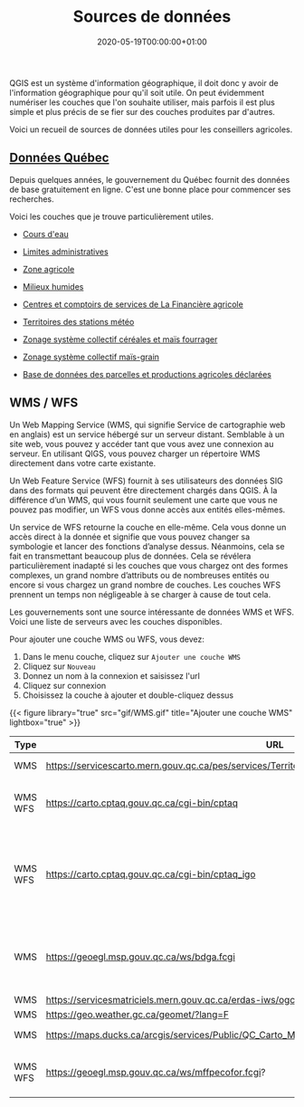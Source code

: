 ﻿---
date: "2020-05-19T00:00:00+01:00"
draft: false
linktitle: Sources de données
menu:
  example:
    parent: QGIS
    weight: 11
title: Sources de données
toc: true
type: docs
weight: 11
---


QGIS est un système d'information géographique, il doit donc y avoir de l'information géographique pour qu'il soit utile. On peut évidemment numériser les couches que l'on souhaite utiliser, mais parfois il est plus simple et plus précis de se fier sur des couches produites par d'autres.

Voici un recueil de sources de données utiles pour les conseillers agricoles. 



## [Données Québec](https://www.donneesquebec.ca/recherche/fr/dataset?sort=metadata_created+desc&res_format=SHP)




Depuis quelques années, le gouvernement du Québec fournit des données de base gratuitement en ligne. C'est une bonne place pour commencer ses recherches.

Voici les couches que je trouve particulièrement utiles.

* [Cours d'eau](https://www.donneesquebec.ca/recherche/fr/dataset/grhq)

* [Limites administratives](https://www.donneesquebec.ca/recherche/fr/dataset/decoupages-administratifs) 

* [Zone agricole](https://www.donneesquebec.ca/recherche/fr/dataset/zone-agricole-du-quebec)

* [Milieux humides](https://www.donneesquebec.ca/recherche/fr/dataset/milieux-humides-du-quebec)  

* [Centres et comptoirs de services de La Financière agricole](https://www.donneesquebec.ca/recherche/fr/dataset/centres-et-comptoirs-de-services-de-la-financiere-agricole-du-quebec)
* [Territoires des stations météo](https://www.donneesquebec.ca/recherche/fr/dataset/territoires-des-stations-meteo)
* [Zonage système collectif céréales et maïs fourrager](https://www.donneesquebec.ca/recherche/fr/dataset/zonage-systeme-collectif-cereales-et-mais-fourrager)
* [Zonage système collectif maïs-grain](https://www.donneesquebec.ca/recherche/fr/dataset/zonage-systeme-collectif-mais-grain)

* [Base de données des parcelles et productions agricoles déclarées](https://www.donneesquebec.ca/recherche/fr/dataset/base-de-donnees-des-parcelles-et-productions-agricoles-declarees-bdppad)




## WMS / WFS


Un Web Mapping Service (WMS, qui signifie Service de cartographie web en anglais) est un service hébergé sur un serveur distant. Semblable à un site web, vous pouvez y accéder tant que vous avez une connexion au serveur. En utilisant QIGS, vous pouvez charger un répertoire WMS directement dans votre carte existante.

Un Web Feature Service (WFS) fournit à ses utilisateurs des données SIG dans des formats qui peuvent être directement chargés dans QGIS. À la différence d’un WMS, qui vous fournit seulement une carte que vous ne pouvez pas modifier, un WFS vous donne accès aux entités elles-mêmes.

Un service de WFS retourne la couche en elle-même. Cela vous donne un accès direct à la donnée et signifie que vous pouvez changer sa symbologie et lancer des fonctions d’analyse dessus. Néanmoins, cela se fait en transmettant beaucoup plus de données. Cela se révélera particulièrement inadapté si les couches que vous chargez ont des formes complexes, un grand nombre d’attributs ou de nombreuses entités ou encore si vous chargez un grand nombre de couches. Les couches WFS prennent un temps non négligeable à se charger à cause de tout cela.


Les gouvernements sont une source intéressante de données WMS et WFS. Voici une liste de serveurs avec les couches disponibles.

Pour ajouter une couche WMS ou WFS, vous devez:

1. Dans le menu couche, cliquez sur `Ajouter une couche WMS`
1. Cliquez sur `Nouveau`
1. Donnez un nom à la connexion et saisissez l'url
1. Cliquez sur connexion
1. Choisissez la couche à ajouter et double-cliquez dessus

{{< figure library="true" src="gif/WMS.gif" title="Ajouter une couche WMS" lightbox="true" >}}


| Type       | URL                                                                                                 | Couches                                                                                               |
|----------- |---------------------------------------------------------------------------------------------------- |------------------------------------------------------------------------------------------------------ |
| WMS        | https://servicescarto.mern.gouv.qc.ca/pes/services/Territoire/AQreseauPlus_WMS/MapServer/WMSServer  | Réseau routier<br>Aéroport                                                                            |
| WMS<br>WFS  | https://carto.cptaq.gouv.qc.ca/cgi-bin/cptaq                                                        | Zone agricole<br>Décisions<br>Inclusion - Exclusion                                                   |
| WMS<br>WFS  | https://carto.cptaq.gouv.qc.ca/cgi-bin/cptaq_igo                                                    | Zone agricole<br>Potentiel ARDA<br>Potentiel acéricole<br>Municipalité<br>Adresse<br>Cadastre rénové  |
| WMS        | https://geoegl.msp.gouv.qc.ca/ws/bdga.fcgi                                                          | Ville<br>Région<br>MRC<br>Routes<br>Électricité<br>Rivières                                           |
| WMS        | https://servicesmatriciels.mern.gouv.qc.ca/erdas-iws/ogc/wms/Cartes_Images                          | Fond de carte                                                                                         |
| WMS        | https://geo.weather.gc.ca/geomet/?lang=F                                                            | Météo                                                                                                 |
| WMS        | https://maps.ducks.ca/arcgis/services/Public/QC_Carto_MH_sudqc_mai2019/MapServer/WMSServer          | Milieux humides                                                                                       |
| WMS<br>WFS  | https://geoegl.msp.gouv.qc.ca/ws/mffpecofor.fcgi?                                                   | Données écoforestières<br>Téléchargement de LiDAR<br>                                                 |

